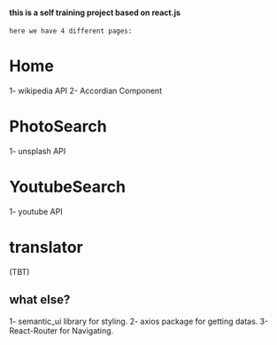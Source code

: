 #### this is a self training project based on react.js
    here we have 4 different pages:
# Home 
1- wikipedia API
2- Accordian Component
# PhotoSearch
1- unsplash API
# YoutubeSearch
1- youtube API 
# translator
(TBT)

## what else?
1- semantic_ui library for styling.
2- axios package for getting datas.
3- React-Router for Navigating.




